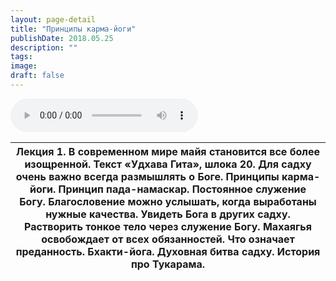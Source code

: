 ```yaml
---
layout: page-detail
title: "Принципы карма-йоги"
publishDate: 2018.05.25
description: ""
tags:
image:
draft: false
---
```


<audio title="2018.05.25 - Принципы карма-йоги.mp3" src="https://filer-api.advayta.org/v1.0/public/files/74541" controls=""></audio>

| Лекция 1\. В современном мире майя становится все более изощренной. Текст «Удхава Гита», шлока 20\. Для садху очень важно всегда размышлять о Боге. Принципы карма-йоги. Принцип пада-намаскар. Постоянное служение Богу. Благословение можно услышать, когда выработаны нужные качества. Увидеть Бога в других садху. Растворить тонкое тело через служение Богу. Махаягья освобождает от всех обязанностей. Что означает преданность. Бхакти-йога. Духовная битва садху. История про Тукарама. |
| ------------------------------------------------------------------------------------------------------------------------------------------------------------------------------------------------------------------------------------------------------------------------------------------------------------------------------------------------------------------------------------------------------------------------------------------------------------------------------------------------ |

  
